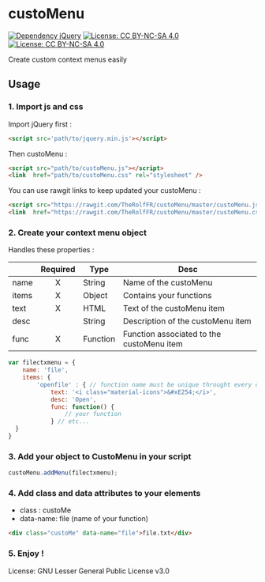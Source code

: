 # custoMenu
[![Dependency jQuery](https://img.shields.io/badge/Dependency-jQuery-red.svg)](https://jquery.com/)
[![License: CC BY-NC-SA 4.0](https://img.shields.io/badge/License-CC%20BY--NC--SA%204.0-lightgrey.svg)](https://creativecommons.org/licenses/by-nc-sa/4.0/)
[![License: CC BY-NC-SA 4.0](https://licensebuttons.net/l/by-nc-sa/4.0/80x15.png)](https://creativecommons.org/licenses/by-nc-sa/4.0/)

Create custom context menus easily

## Usage
### 1. Import js and css
Import jQuery first :
```html
<script src='path/to/jquery.min.js'></script>
```
Then custoMenu :
```html
<script src="path/to/custoMenu.js"></script>
<link  href="path/to/custoMenu.css" rel="stylesheet" />
```
You can use rawgit links to keep updated your custoMenu :
```html
<script src="https://rawgit.com/TheRolfFR/custoMenu/master/custoMenu.js"></script>
<link  href="https://rawgit.com/TheRolfFR/custoMenu/master/custoMenu.css" rel="stylesheet" />
```
### 2. Create your context menu object
Handles these properties :

|      | Required |Type          | Desc |
| ---- |:--------:|------------- | ---- |
| name | X        | String       | Name of the custoMenu |
| items| X        | Object       | Contains your functions |
| text | X        | HTML         | Text of the custoMenu item |
| desc |          | String       | Description of the custoMenu item |
| func | X        | Function     | Function associated to the custoMenu item |
```javascript
var filectxmenu = {
	name: 'file',
	items: {
		'openfile' : { // function name must be unique throught every object. If not the last function will be choosed
			text: '<i class="material-icons">&#xE254;</i>',
			desc: 'Open',
			func: function() {
				// your function
			} // etc...
  }
}
  ```
### 3. Add your object to CustoMenu in your script
```javascript
custoMenu.addMenu(filectxmenu);
```
### 4. Add class and data attributes to your elements
  * class : custoMe
  * data-name: file (name of your function)
```html
<div class="custoMe" data-name="file">file.txt</div>
```
### 5. Enjoy !


License: GNU Lesser General Public License v3.0
